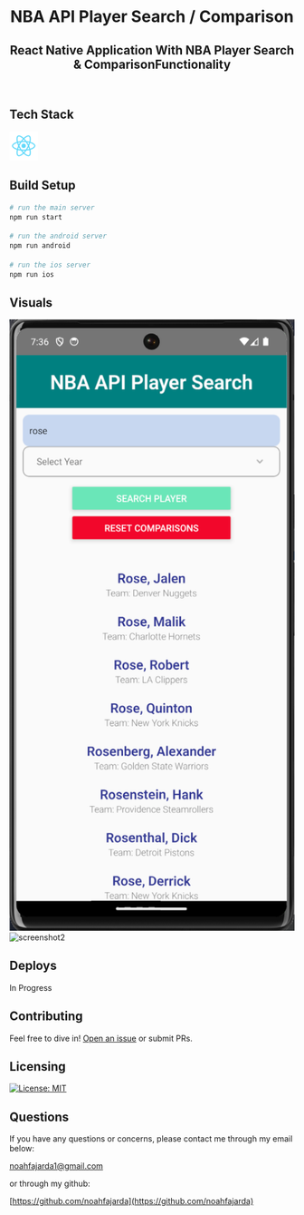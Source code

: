 <div align="center">

# **NBA API Player Search / Comparison**

## React Native Application With NBA Player Search & ComparisonFunctionality

</div>

<br />

## Tech Stack

<code><img height="50" src="https://raw.githubusercontent.com/github/explore/80688e429a7d4ef2fca1e82350fe8e3517d3494d/topics/react-native/react-native.png" alt="react-native"></code>
&nbsp;

## Build Setup

```bash
# run the main server
npm run start

# run the android server
npm run android

# run the ios server
npm run ios
```

## Visuals

<div>

<img src="./images/screenshot1.png" alt="screenshot1" width="600"/>
<img src="./assets/screenshot2.png" alt="screenshot2" width="600"/>

</div>

## Deploys

In Progress

## Contributing

Feel free to dive in! [Open an issue](https://github.com/noahfajarda/snapz/issues/new) or submit PRs.

## Licensing

[![License: MIT](https://img.shields.io/badge/License-MIT-yellow.svg)](https://opensource.org/licenses/MIT)

## Questions

If you have any questions or concerns, please contact me through my email below:

noahfajarda1@gmail.com

or through my github:

[https://github.com/noahfajarda](https://github.com/noahfajarda)
